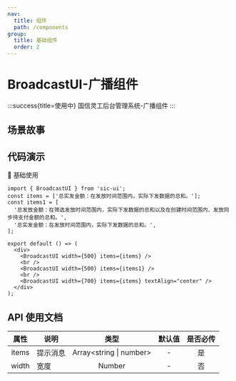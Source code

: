 ```yaml
---
nav:
  title: 组件
  path: /components
group:
  title: 基础组件
  order: 2
---
```


# BroadcastUI-广播组件

:::success{title=使用中}
国信灵工后台管理系统-广播组件
:::

## 场景故事

## 代码演示

💎 基础使用

```tsx
import { BroadcastUI } from 'sic-ui';
const items = ['总实发金额：在发放时间范围内，实际下发数据的总和。'];
const items1 = [
  '总发放金额：在筛选发放时间范围内，实际下发数据的总和以及在创建时间范围内，发放同步待支付金额的总和。',
  '总实发金额：在发放时间范围内，实际下发数据的总和。',
];

export default () => (
  <div>
    <BroadcastUI width={500} items={items} />
    <br />
    <BroadcastUI width={500} items={items1} />
    <br />
    <BroadcastUI width={700} items={items} textAlign="center" />
  </div>
);
```

## API 使用文档

<font size=1>

| 属性  | 说明     |           类型            | 默认值 | 是否必传 |
| :---: | -------- | :-----------------------: | :----: | :------: |
| items | 提示消息 | Array\<string \| number\> |   -    |    是    |
| width | 宽度     |          Number           |   -    |    否    |

</font>
